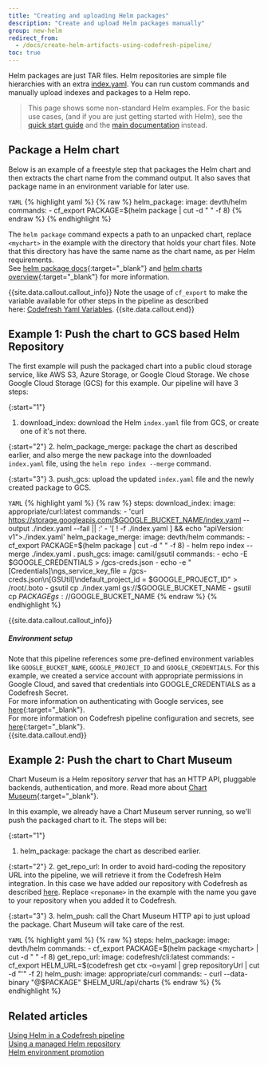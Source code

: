 ```yaml
---
title: "Creating and uploading Helm packages"
description: "Create and upload Helm packages manually"
group: new-helm
redirect_from:
  - /docs/create-helm-artifacts-using-codefresh-pipeline/
toc: true
---
```


Helm packages are just TAR files. Helm repositories are simple file hierarchies with an extra [index.yaml](https://helm.sh/docs/developing_charts/#the-chart-repository-structure).
You can run custom commands and manually upload indexes and packages to a Helm repo.

>This page shows some non-standard Helm examples. For the basic use cases, (and if you are just getting started with Helm), see the [quick start guide]({{site.baseurl}}/docs/getting-started/helm-quick-start-guide/) and the [main documentation]({{site.baseurl}}/docs/deployments/helm/using-helm-in-codefresh-pipeline/) instead.

## Package a Helm chart
Below is an example of a freestyle step that packages the Helm chart and then extracts the chart name from the command output. It also saves that package name in an environment variable for later use.

  `YAML`
{% highlight yaml %}
{% raw %}
helm_package:
    image: devth/helm
    commands:
      - cf_export PACKAGE=$(helm package <mychart> | cut -d " " -f 8)
{% endraw %}
{% endhighlight %}

The `helm package` command expects a path to an unpacked chart, replace `<mychart>` in the example with the directory that holds your chart files. Note that this directory has have the same name as the chart name, as per Helm requirements.<br>
See [helm package docs](https://github.com/kubernetes/helm/blob/master/docs/helm/helm_package.md){:target="_blank"} and [helm charts overview](https://github.com/kubernetes/helm/blob/master/docs/charts.md){:target="_blank"} for more information.

{{site.data.callout.callout_info}}
Note the usage of `cf_export` to make the variable available for other steps in the pipeline as described here: [Codefresh Yaml Variables]({{site.baseurl}}/docs/pipelines/variables). 
{{site.data.callout.end}}

## Example 1: Push the chart to GCS based Helm Repository
The first example will push the packaged chart into a public cloud storage service, like AWS S3, Azure Storage, or Google Cloud Storage. We chose Google Cloud Storage (GCS) for this example.
Our pipeline will have 3 steps:

{:start="1"}
1. download_index: download the Helm `index.yaml` file from GCS, or create one of it's not there.

{:start="2"}
2. helm_package_merge: package the chart as described earlier, and also merge the new package into the downloaded `index.yaml` file, using the `helm repo index --merge` command.

{:start="3"}
3. push_gcs: upload the updated `index.yaml` file and the newly created package to GCS.

  `YAML`
{% highlight yaml %}
{% raw %}
steps:
  download_index:
    image: appropriate/curl:latest
    commands:
      - 'curl https://storage.googleapis.com/$GOOGLE_BUCKET_NAME/index.yaml --output ./index.yaml --fail || :'
      - '[ ! -f ./index.yaml ] && echo "apiVersion: v1">./index.yaml'
  helm_package_merge:
    image: devth/helm
    commands:
      - cf_export PACKAGE=$(helm package <mychart> | cut -d " " -f 8)
      - helm repo index --merge ./index.yaml .
  push_gcs:
    image: camil/gsutil
    commands:
      - echo -E $GOOGLE_CREDENTIALS > /gcs-creds.json
      - echo -e "[Credentials]\ngs_service_key_file = /gcs-creds.json\n[GSUtil]\ndefault_project_id = $GOOGLE_PROJECT_ID" > /root/.boto
      - gsutil cp ./index.yaml gs://$GOOGLE_BUCKET_NAME 
      - gsutil cp $PACKAGE gs://$GOOGLE_BUCKET_NAME
{% endraw %}
{% endhighlight %}

{{site.data.callout.callout_info}}
##### Environment setup

Note that this pipeline references some pre-defined environment variables like `GOOGLE_BUCKET_NAME`, `GOOGLE_PROJECT_ID` and `GOOGLE_CREDENTIALS`. For this example, we created a service account with appropriate permissions in Google Cloud, and saved that credentials into GOOGLE_CREDENTIALS as a Codefresh Secret. <br>
For more information on authenticating with Google services, see [here](https://cloud.google.com/storage/docs/authentication#service_accounts){:target="_blank"}. <br>
For more information on Codefresh pipeline configuration and secrets, see [here](https://codefresh.io/docs/docs/codefresh-yaml/variables/#user-provided-variables){:target="_blank"}. <br> 
{{site.data.callout.end}}

## Example 2: Push the chart to Chart Museum
Chart Museum is a Helm repository *server* that has an HTTP API, pluggable backends, authentication, and more. 
Read more about [Chart Museum](https://github.com/kubernetes-helm/chartmuseum){:target="_blank"}.

In this example, we already have a Chart Museum server running, so we'll push the packaged chart to it. The steps will be:

{:start="1"}
1. helm_package: package the chart as described earlier.

{:start="2"}
2. get_repo_url: In order to avoid hard-coding the repository URL into the pipeline, we will retrieve it from the Codefresh Helm integration. 
In this case we have added our repository with Codefresh as described [here]({{site.baseurl}}/docs/add-helm-repository). 
Replace `<reponame>` in the example with the name you gave to your repository when you added it to Codefresh.

{:start="3"}
3. helm_push: call the Chart Museum HTTP api to just upload the package. Chart Museum will take care of the rest.

  `YAML`
{% highlight yaml %}
{% raw %}
steps:
  helm_package:
    image: devth/helm
    commands:
      - cf_export PACKAGE=$(helm package <mychart> | cut -d " " -f 8)
  get_repo_url:
    image: codefresh/cli:latest
    commands:
      - cf_export HELM_URL=$(codefresh get ctx <reponame> -o=yaml | grep repositoryUrl | cut -d "'" -f 2)
  helm_push:
    image: appropriate/curl
    commands:
        - curl --data-binary "@$PACKAGE" $HELM_URL/api/charts
{% endraw %}
{% endhighlight %}


## Related articles
[Using Helm in a Codefresh pipeline]({{site.baseurl}}/docs/deployments/helm/using-helm-in-codefresh-pipeline/)  
[Using a managed Helm repository]({{site.baseurl}}/docs/deployments/helm/managed-helm-repository/)  
[Helm environment promotion]({{site.baseurl}}/docs/deployments/helm/helm-environment-promotion)
